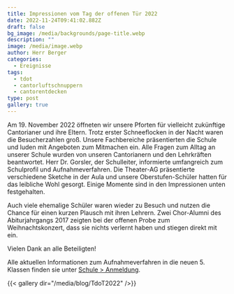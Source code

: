 ```yaml
---
title: Impressionen vom Tag der offenen Tür 2022
date: 2022-11-24T09:41:02.882Z
draft: false
bg_image: /media/backgrounds/page-title.webp
description: ""
image: /media/image.webp
author: Herr Berger
categories:
  - Ereignisse
tags:
  - tdot
  - cantorluftschnuppern
  - cantorentdecken
type: post
gallery: true
---
```

Am 19. November 2022 öffneten wir unsere Pforten für vielleicht zukünftige Cantorianer und ihre Eltern. Trotz erster Schneeflocken in der Nacht waren die Besucherzahlen groß. Unsere Fachbereiche präsentierten die Schule und luden mit Angeboten zum Mitmachen ein. Alle Fragen zum Alltag an unserer Schule wurden von unseren Cantorianern und den Lehrkräften beantwortet. Herr Dr. Gorsler, der Schulleiter, informierte umfangreich zum Schulprofil und Aufnahmeverfahren. Die Theater-AG präsentierte verschiedene Sketche in der Aula und unsere Oberstufen-Schüler hatten für das leibliche Wohl gesorgt. Einige Momente sind in den Impressionen unten festgehalten.

Auch viele ehemalige Schüler waren wieder zu Besuch und nutzen die Chance für einen kurzen Plausch mit ihren Lehrern. Zwei Chor-Alumni des Abiturjahrgangs 2017 zeigten bei der offenen Probe zum Weihnachtskonzert, dass sie nichts verlernt haben und stiegen direkt mit ein.

Vielen Dank an alle Beteiligten!

Alle aktuellen Informationen zum Aufnahmeverfahren in die neuen 5. Klassen finden sie unter [Schule > Anmeldung](https://cantorgymnasium.de/anmeldung/).

{{< gallery dir="/media/blog/TdoT2022" />}}
